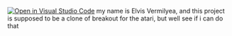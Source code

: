 [![Open in Visual Studio Code](https://classroom.github.com/assets/open-in-vscode-f059dc9a6f8d3a56e377f745f24479a46679e63a5d9fe6f495e02850cd0d8118.svg)](https://classroom.github.com/online_ide?assignment_repo_id=5604153&assignment_repo_type=AssignmentRepo)
my name is Elvis Vermilyea, and this project is supposed to be a clone of breakout for the atari, but well see if i can do that 
